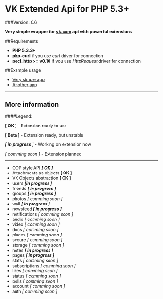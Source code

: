 VK Extended Api for PHP 5.3+
=================
###Version: 0.6

**Very simple wrapper for [vk.com](http://vk.com) api with powerful extensions**


##Requirements

* **PHP 5.3.3+**
* **php-curl** if you use *curl* driver for connection
* **pecl_http >= v0.10** if you use *HttpRequest* driver for connection

##Example usage

* [Very simple app](https://github.com/greevex/Vk-Extended-Api/blob/master/simple_app.php)
* [Another app](https://github.com/greevex/Vk-Extended-Api/blob/master/dummy_app.php)

___
## More information

####Legend:

**[ OK ]** - Extension ready to use

**[ Beta ]** - Extension ready, but unstable

***[ in progress ]*** - Working on extension now

*[ comming soon ]* - Extension planned
___
* OOP style API ***[ OK ]***
* Attachments as objects **[ OK ]**
* VK Objects abstraction **[ OK ]**
 * users ***[in progress ]***
 * friends ***[ in progress ]***
 * groups ***[ in progress ]***
 * photos *[ comming soon ]*
 * wall ***[ in progress ]***
 * newsfeed ***[ in progress ]***
 * notifications *[ comming soon ]*
 * audio *[ comming soon ]*
 * video *[ comming soon ]*
 * docs *[ comming soon ]*
 * places *[ comming soon ]*
 * secure *[ comming soon ]*
 * storage *[ comming soon ]*
 * notes ***[ in progress ]***
 * pages ***[ in progress ]***
 * stats *[ comming soon ]*
 * subscriptions *[ comming soon ]*
 * likes *[ comming soon ]*
 * status *[ comming soon ]*
 * polls *[ comming soon ]*
 * account *[ comming soon ]*
 * auth *[ comming soon ]*